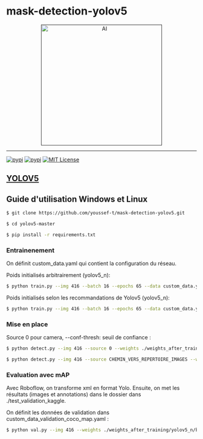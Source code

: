 # mask-detection-yolov5
<p align="center">
  <a href="" target="blank"><img src="https://quantmetry.b-cdn.net/wp-content/uploads/2019/11/article-tme-min.png" width="320" alt="AI" /></a>
</p>

***
[![pypi](https://img.shields.io/pypi/v/sysbus.svg)](https://pypi.python.org/pypi/sysbus)
[![pypi](https://img.shields.io/pypi/pyversions/sysbus.svg)](https://pypi.python.org/pypi/sysbus)
[![MIT License](https://img.shields.io/github/license/rene-d/sysbus.svg?logoColor=silver&logo=open-source-initiative&label=&color=blue)](https://github.com/rene-d/sysbus/blob/master/LICENSE)

## <a href="https://github.com/ultralytics/yolov5"> YOLOV5 </a>

## Guide d'utilisation Windows et Linux

```bash
$ git clone https://github.com/youssef-t/mask-detection-yolov5.git
```

```bash
$ cd yolov5-master
```

```bash
$ pip install -r requirements.txt
```

### Entrainenement

On définit custom_data.yaml qui contient la configuration du réseau.

Poids initialisés arbitrairement (yolov5_n):
```bash
$ python train.py --img 416 --batch 16 --epochs 65 --data custom_data.yaml --weights '' --cfg yolov5n.yaml --name yolov5n_results  --cache
```

Poids initialisés selon les recommandations de Yolov5 (yolov5_n):
```bash
$ python train.py --img 416 --batch 16 --epochs 65 --data custom_data.yaml –weights yolov5n.yaml --name yolov5n_results  --cache
```

### Mise en place
Source 0 pour camera, --conf-thresh: seuil de confiance :
```bash
$ python detect.py --img 416 --source 0 --weights ./weights_after_training/yolov5_n/best.pt --conf-thres 0.5 --line-thickness 2
```

```bash
$ python detect.py --img 416 --source CHEMIN_VERS_REPERTOIRE_IMAGES --weights ./weights_after_training/yolov5_n/best.pt --save-txt --line-thickness 1
```

### Evaluation avec mAP
Avec Roboflow, on transforme xml en format Yolo. Ensuite, on met les résultats (images et annotations) dans le dossier dans ./test_validation_kaggle.

On définit les données de validation dans custom_data_validation_coco_map.yaml :
```bash
$ python val.py --img 416 --weights ./weights_after_training/yolov5_n/best.pt --data custom_data_validation_coco_map.yaml --task test
```
